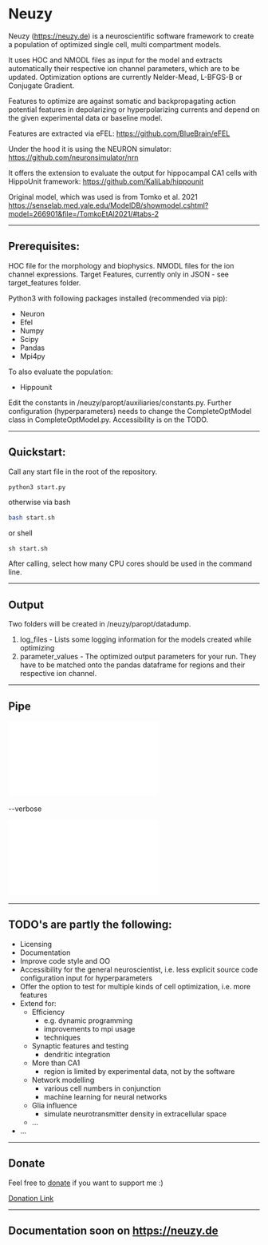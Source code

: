 # Neuzy

Neuzy (https://neuzy.de) is a neuroscientific software framework to create a population of optimized single cell, multi compartment models.

It uses HOC and NMODL files as input for the model and extracts automatically their respective ion channel parameters, which are to be updated.
Optimization options are currently Nelder-Mead, L-BFGS-B or Conjugate Gradient. 

Features to optimize are against somatic and backpropagating action potential features in depolarizing or hyperpolarizing currents and depend on the given experimental data or baseline model.

Features are extracted via eFEL: https://github.com/BlueBrain/eFEL

Under the hood it is using the NEURON simulator: https://github.com/neuronsimulator/nrn

It offers the extension to evaluate the output for hippocampal CA1 cells with HippoUnit framework: https://github.com/KaliLab/hippounit

Original model, which was used is from Tomko et al. 2021 https://senselab.med.yale.edu/ModelDB/showmodel.cshtml?model=266901&file=/TomkoEtAl2021/#tabs-2

---

## Prerequisites:

HOC file for the morphology and biophysics.
NMODL files for the ion channel expressions.
Target Features, currently only in JSON - see target_features folder.

Python3 with following packages installed (recommended via pip):
  - Neuron
  - Efel
  - Numpy
  - Scipy
  - Pandas
  - Mpi4py

To also evaluate the population:
  - Hippounit

Edit the constants in /neuzy/paropt/auxiliaries/constants.py.
Further configuration (hyperparameters) needs to change the CompleteOptModel class in CompleteOptModel.py.
Accessibility is on the TODO.

---

## Quickstart:

Call any start file in the root of the repository.

```bash
python3 start.py
```
otherwise via bash
```bash
bash start.sh  
```
or shell
```
sh start.sh
```

After calling, select how many CPU cores should be used in the command line.

---
## Output

Two folders will be created in /neuzy/paropt/datadump.
1. log_files - Lists some logging information for the models created while optimizing
2. parameter_values - The optimized output parameters for your run. They have to be matched onto the pandas dataframe for regions and their respective ion channel.

---
## Pipe
![Pipeline](./docs/figures/Pipeline.pdf)

--verbose

![Implementation](./docs/figures/Implementation.pdf)

---
## TODO's are partly the following:

- Licensing
- Documentation
- Improve code style and OO
- Accessibility for the general neuroscientist, i.e. less explicit source code configuration input for hyperparameters
- Offer the option to test for multiple kinds of cell optimization, i.e. more features
- Extend for:
  - Efficiency
    - e.g. dynamic programming
    - improvements to mpi usage
    - techniques
  - Synaptic features and testing
    - dendritic integration
  - More than CA1
    - region is limited by experimental data, not by the software
  - Network modelling
    - various cell numbers in conjunction
    - machine learning for neural networks
  - Glia influence
    - simulate neurotransmitter density in extracellular space
  - ...
- ...

---
## Donate

Feel free to [donate](https://www.paypal.com/donate/?hosted_button_id=5Q5JDX5GB2UD4) if you want to support me :)

[Donation Link](https://www.paypal.com/donate/?hosted_button_id=5Q5JDX5GB2UD4)

---
## Documentation soon on https://neuzy.de
